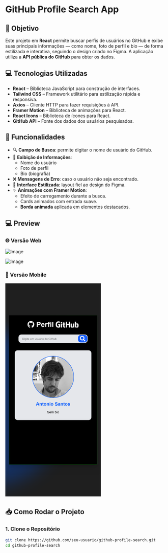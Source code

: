 # GitHub Profile Search App

## 📌 Objetivo

Este projeto em **React** permite buscar perfis de usuários no GitHub e exibe suas principais informações — como nome, foto de perfil e bio — de forma estilizada e interativa, seguindo o design criado no Figma. A aplicação utiliza a **API pública do GitHub** para obter os dados.

## 💻 Tecnologias Utilizadas

- **React** – Biblioteca JavaScript para construção de interfaces.
- **Tailwind CSS** – Framework utilitário para estilização rápida e responsiva.
- **Axios** – Cliente HTTP para fazer requisições à API.
- **Framer Motion** – Biblioteca de animações para React.
- **React Icons** – Biblioteca de ícones para React.
- **GitHub API** – Fonte dos dados dos usuários pesquisados.

## 🔑 Funcionalidades

- 🔍 **Campo de Busca**: permite digitar o nome de usuário do GitHub.
- 📄 **Exibição de Informações**:
  - Nome do usuário
  - Foto de perfil
  - Bio (biografia)
- ❌ **Mensagens de Erro**: caso o usuário não seja encontrado.
- 🎨 **Interface Estilizada**: layout fiel ao design do Figma.
- ✨ **Animações com Framer Motion**:
  - Efeito de carregamento durante a busca.
  - Cards animados com entrada suave.
  - **Borda animada** aplicada em elementos destacados.

## 💻 Preview

### 🌐 Versão Web
![Image](https://github.com/user-attachments/assets/a8ffe5b4-cea5-4445-9feb-c8e2961e739d)

![Image](https://github.com/user-attachments/assets/b86dcad3-273b-42ac-a984-09132bd5c370)

### 📱 Versão Mobile
<img src="./src/assets/mobile.png" alt="Mobile Preview" width="300" />

## 📥 Como Rodar o Projeto

### 1. Clone o Repositório

```bash
git clone https://github.com/seu-usuario/github-profile-search.git
cd github-profile-search
